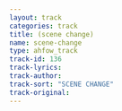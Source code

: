 ```yaml
---
layout: track
categories: track
title: (scene change)
name: scene-change
type: ahfow_track
track-id: 136
track-lyrics: 
track-author: 
track-sort: "SCENE CHANGE"
track-original: 
---
```

